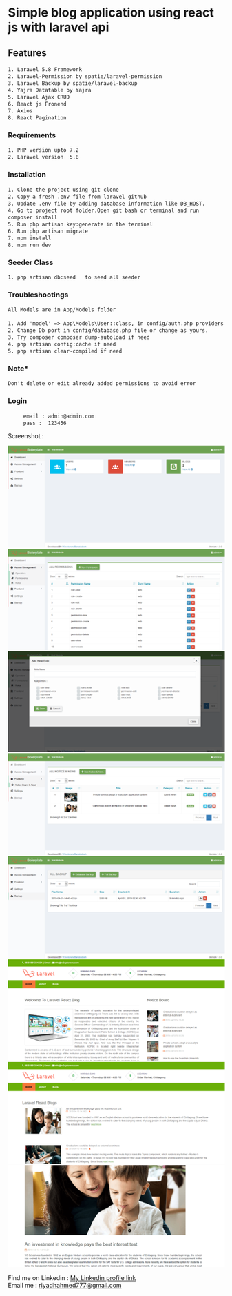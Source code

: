 # Simple blog application using react js with laravel api


## Features

    1. Laravel 5.8 Framework
    2. Laravel-Permission by spatie/laravel-permission
    3. Laravel Backup by spatie/laravel-backup
    4. Yajra Datatable by Yajra
    5. Laravel Ajax CRUD
    6. React js Fronend
    7. Axios
    8. React Pagination

### Requirements

    1. PHP version upto 7.2    
    2. Laravel version  5.8   

### Installation

    1. Clone the project using git clone   
    2. Copy a fresh .env file from laravel github    
    3. Update .env file by adding database information like DB_HOST.  
    4. Go to project root folder.Open git bash or terminal and run  composer install       
    5. Run php artisan key:generate in the terminal    
    6. Run php artisan migrate  
    7. npm install
    8. npm run dev
    
### Seeder Class
    1. php artisan db:seed   to seed all seeder  
      
    
### Troubleshootings
    
    All Models are in App/Models folder
    
    1. Add 'model' => App\Models\User::class, in config/auth.php providers
    2. Change Db port in config/database.php file or change as yours.
    3. Try composer composer dump-autoload if need
    4. php artisan config:cache if need
    5. php artisan clear-compiled if need    
    
### Note*
    
    Don't delete or edit already added permissions to avoid error   
    
         
### Login
         
         email : admin@admin.com
         pass :  123456
    
Screenshot : 

![alt text](./public/assets/images/screenshot/dashboard.png)
![alt text](./public/assets/images/screenshot/permission.png)
![alt text](./public/assets/images/screenshot/roles.png)
![alt text](./public/assets/images/screenshot/blog.png)
![alt text](./public/assets/images/screenshot/backup.png)
![alt text](./public/assets/images/screenshot/home.png)
![alt text](./public/assets/images/screenshot/blog_front.png)
![alt text](./public/assets/images/screenshot/details.png)

 Find me on  Linkedin  : [My Linkedin profile  link](https://www.linkedin.com/in/monjur-morshed-riyadh-6aaba465/)  \
 Email me : riyadhahmed777@gmail.com